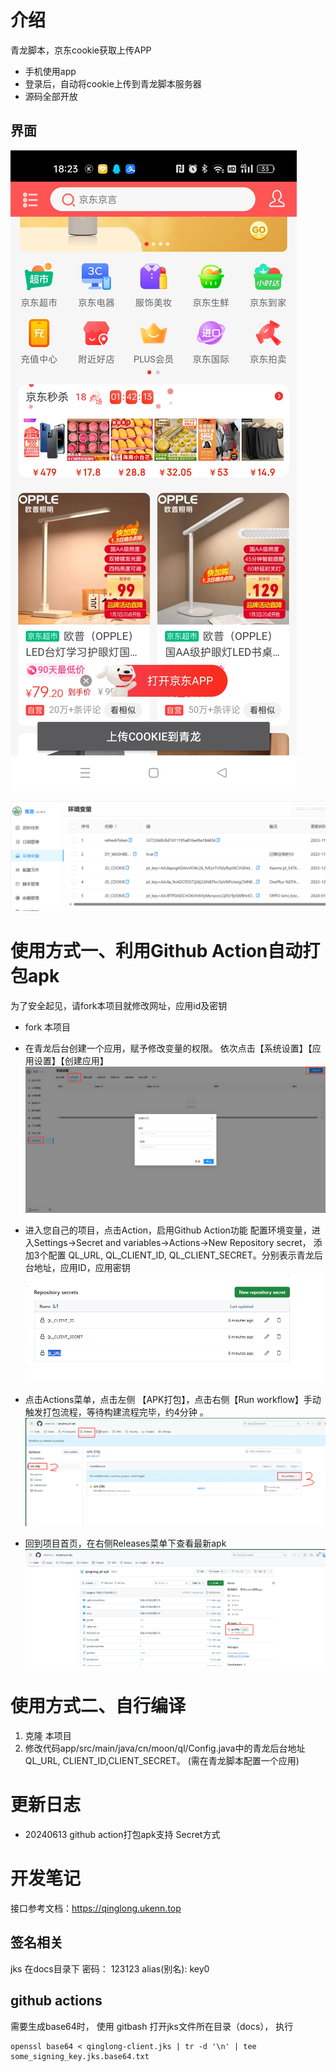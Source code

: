 # 介绍
青龙脚本，京东cookie获取上传APP
- 手机使用app
- 登录后，自动将cookie上传到青龙脚本服务器
- 源码全部开放



## 界面
![docs/app.png](docs/app.png)

![docs/web.png](docs/web.png)




# 使用方式一、利用Github Action自动打包apk
为了安全起见，请fork本项目就修改网址，应用id及密钥
- fork 本项目 
- 在青龙后台创建一个应用，赋予修改变量的权限。 依次点击【系统设置】【应用设置】【创建应用】 
   ![img.png](ql-app.png)
- 进入您自己的项目，点击Action，启用Github Action功能 配置环境变量，进入Settings->Secret and variables->Actions->New Repository secret， 添加3个配置
   QL_URL, QL_CLIENT_ID, QL_CLIENT_SECRET。分别表示青龙后台地址，应用ID，应用密钥
   ![img.png](docs/actions.png)

- 点击Actions菜单，点击左侧 【APK打包】，点击右侧【Run workflow】手动触发打包流程，等待构建流程完毕，约4分钟 。 
   ![img.png](docs/run.png)
- 回到项目首页，在右侧Releases菜单下查看最新apk
   ![img.png](docs/release.png)

# 使用方式二、自行编译
1. 克隆 本项目
2. 修改代码app/src/main/java/cn/moon/ql/Config.java中的青龙后台地址QL_URL, CLIENT_ID,CLIENT_SECRET。 (需在青龙脚本配置一个应用)

# 更新日志
- 20240613 github action打包apk支持 Secret方式

# 开发笔记
接口参考文档：https://qinglong.ukenn.top

## 签名相关
jks 在docs目录下
密码： 123123
alias(别名): key0 

## github actions
需要生成base64时， 使用 gitbash 打开jks文件所在目录（docs）， 执行
```
openssl base64 < qinglong-client.jks | tr -d '\n' | tee some_signing_key.jks.base64.txt
```



